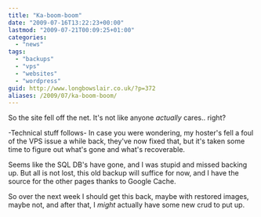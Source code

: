 ```yaml
---
title: "Ka-boom-boom"
date: "2009-07-16T13:22:23+00:00"
lastmod: "2009-07-21T00:09:25+01:00"
categories: 
  - "news"
tags: 
  - "backups"
  - "vps"
  - "websites"
  - "wordpress"
guid: http://www.longbowslair.co.uk/?p=372
aliases: /2009/07/ka-boom-boom/
---
```


So the site fell off the net. It's not like anyone _actually_ cares.. right?

\-Technical stuff follows-
In case you were wondering, my hoster's fell a foul of the VPS issue a while back, they've now fixed that, but it's taken some time to figure out what's gone and what's recoverable.

Seems like the SQL DB's have gone, and I was stupid and missed backing up. But all is not lost, this old backup will suffice for now, and I have the source for the other pages thanks to Google Cache.

So over the next week I should get this back, maybe with restored images, maybe not, and after that, I _might_ actually have some new crud to put up.
